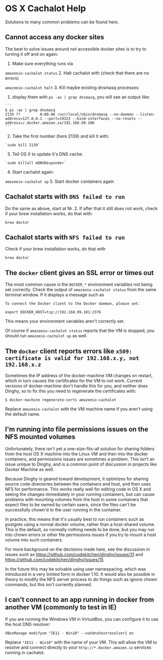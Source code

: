 # OS X Cachalot Help

<!-- toc -->

Solutions to many common problems can be found here.

## Cannot access any docker sites

The best to solve issues around not accessible docker sites is to try to turning it off and on again:

1. Make sure everything runs via

  `amazeeio-cachalot status`
2. Halt cachalot with (check that there are no errors)

  `amazeeio-cachalot halt`
3. Kill maybe existing dnsmasq processes:
  1. display them with `ps -ax | grep dnsmasq`, you will see an output like:

    ```
    $ ps -ax | grep dnsmasq
    2139 ??         0:00.06 /usr/local/sbin/dnsmasq --no-daemon --listen-address=127.0.0.1 --port=19323 --bind-interfaces --no-resolv --address=/.docker.amazee.io/192.168.99.100
    ```

  2. Take the first number (here 2139) and kill it with:

    `sudo kill 2139`
  3. Tell OS X to update it's DNS cache:

    `sudo killall mDNSResponder`
4. Start cachalot again:

  `amazeeio-cachalot up`
5. Start docker containers again

## Cachalot starts with `DNS failed to run`

Do the same as above, start at Nr. 2.
If after that it still does not work, check if your brew installation works, do that with:
  
    brew doctor

## Cachalot starts with `NFS failed to run`

Check if your brew installation works, do that with 
  
    brew doctor

## The `docker` client gives an SSL error or times out

The most common cause is the `DOCKER_*` environment variables not being set correctly. Check the output of `amazeeio-cachalot status` from the same terminal window. If it displays a message such as

    To connect the Docker client to the Docker daemon, please set:

    export DOCKER_HOST=tcp://192.168.99.101:2376

This means your environment variables aren't correctly set. 

Of course if `amazeeio-cachalot status` reports that the VM is stopped, you should run `amazeeio-cachalot up` as well.

## The `docker` client reports errors like `x509: certificate is valid for 192.168.x.y, not 192.168.x.z`

Sometimes the IP address of the docker-machine VM changes on restart, which in turn causes the certificates for the VM to not work. Current versions of docker-machine don't handle this for you, and neither does Dinghy, so to fix this you need to regenerate the certificates with:

    $ docker-machine regenerate-certs amazeeio-cachalot

Replace `amazeeio-cachalot` with the VM machine name if you aren't using the default name.

## I'm running into file permissions issues on the NFS mounted volumes

Unfortunately, there isn't yet a one-size-fits-all solution for sharing folders from the host OS X machine into the Linux VM and then into the docker containers, and permissions issues are sometimes a problem. This isn't an issue unique to Dinghy, and is a common point of discussion in projects like Docker Machine as well.

Because Dinghy is geared toward development, it optimizes for sharing source code directories between the containers and host, and then uses NFS for performance. This works really well for editing code in OS X and seeing the changes immediately in your running containers, but can cause problems with mounting volumes from the host in some containers that expect files to be owned by certain users, since the files can't be successfully chown'd to the user running in the container.

In practice, this means that it's usually best to run containers such as
postgres using a normal docker volume, rather than a host-shared volume. This is the default, so normally nothing needs to be done, but you may run into chown errors or other file permissions issues if you try to mount a host volume into such containers.

For more background on the decisions made here, see the discussion in issues such as https://github.com/codekitchen/dinghy/issues/31 and
https://github.com/codekitchen/dinghy/issues/15

In the future this may be solvable using user namespacing, which was introduced in a very limited form in docker 1.10. It would also be possible in theory to modify the NFS server process to do things such as ignore chown commands, but this isn't currently planned.

## I can't connect to an app running in docker from another VM (commonly to test in IE)

If you are running the Windows VM in VirtualBox, you can configure it to use the host DNS resolver:

    VBoxManage modifyvm "IE11 - Win10" --natdnshostresolver1 on

Replace `"IE11 - Win10"` with the name of your VM. This will allow the VM to resolve and connect directly to your `http://*.docker.amazee.io` services running in cachalot.



